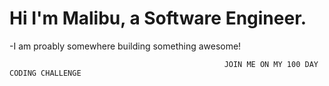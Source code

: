 # Hi I'm Malibu, a Software Engineer.

-I am proably somewhere building something awesome!

                                                    JOIN ME ON MY 100 DAY CODING CHALLENGE 
